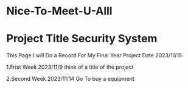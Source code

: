 # Nice-To-Meet-U-Alll
# Project Title Security System
This Page I will Do a Record For My Final Year Project  Date 2023/11/15 

1.Frist Week 2023/11/9
  think of a title of the project

2.Second Week 2023/11/14
  Go To buy a equipment

